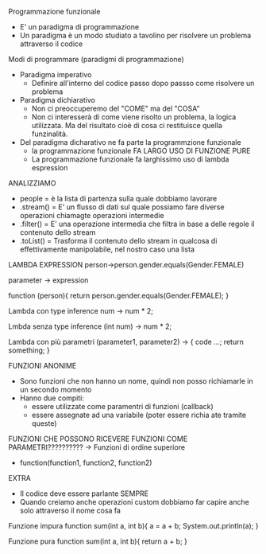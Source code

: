 Programmazione funzionale
- E' un paradigma di programmazione
- Un paradigma è un modo studiato a tavolino per risolvere un problema attraverso il codice

Modi di programmare (paradigmi di programmazione)
- Paradigma imperativo
    - Definire all'interno del codice passo dopo passso come risolvere un problema
- Paradigma dichiarativo
    - Non ci preoccuperemo del "COME" ma del "COSA"
    - Non ci interesserà di come viene risolto un problema, la logica utilizzata. Ma del risultato cioè di cosa ci restituisce quella funzinalità.
- Del paradigma dicharativo ne fa parte la programmzione funzionale
    - la programmazione funzionale FA LARGO USO DI FUNZIONE PURE
    - La programmazione funzionale fa larghissimo uso di lambda espression

ANALIZZIAMO
- people = è la lista di partenza sulla quale dobbiamo lavorare
- .stream() = E' un flusso di dati sul quale possiamo fare diverse operazioni chiamagte operazioni intermedie
- .filter() = E' una operazione intermedia che filtra in base a delle regole il contenuto dello stream
- .toList() = Trasforma il contenuto dello stream in qualcosa di effettivamente manipolabile, nel nostro caso una lista



LAMBDA EXPRESSION
person->person.gender.equals(Gender.FEMALE)

parameter -> expression



function (person){
    return person.gender.equals(Gender.FEMALE);
}

Lambda con type inference
num -> num * 2;

Lmbda senza type inference
(int num) -> num * 2;

Lambda con più parametri
(parameter1, parameter2) -> {
    code ...;
    return something;
}






FUNZIONI ANONIME
- Sono funzioni che non hanno un nome, quindi non posso richiamarle in un secondo momento
- Hanno due compiti:
    - essere utilizzate come paramentri di funzioni (callback)
    - essere assegnate ad una variabile (poter essere richia ate tramite queste)

FUNZIONI CHE POSSONO RICEVERE FUNZIONI COME PARAMETRI?????????? -> Funzioni di ordine superiore

- function(function1, function2, function2)


EXTRA
- Il codice deve essere parlante SEMPRE
- Quando creiamo anche operazioni custom dobbiamo far capire anche solo attraverso il nome cosa fa


Funzione impura
function sum(int a, int b){
    a = a + b;
    System.out.println(a);
}

Funzione pura
function sum(int a, int b){
    return a + b;
}